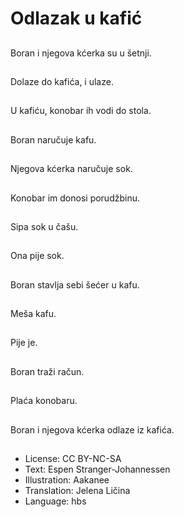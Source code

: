 # Odlazak u kafić

##
Boran i njegova kćerka su u šetnji.

##
Dolaze do kafića, i ulaze.

##
U kafiću, konobar ih vodi do stola.

##
Boran naručuje kafu.

##
Njegova kćerka naručuje sok.

##
Konobar im donosi porudžbinu.

##
Sipa sok u čašu.

##
Ona pije sok.

##
Boran stavlja sebi šećer u kafu.

##
Meša kafu.

##
Pije je.

##
Boran traži račun.

##
Plaća konobaru.

##
Boran i njegova kćerka odlaze iz kafića.

##
* License: CC BY-NC-SA
* Text: Espen Stranger-Johannessen
* Illustration: Aakanee
* Translation: Jelena Ličina
* Language: hbs
